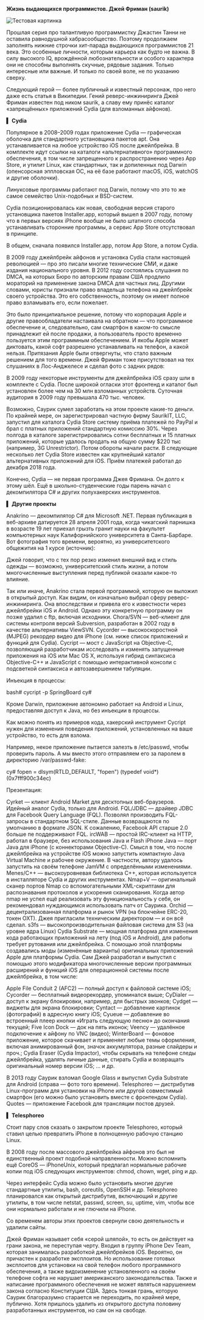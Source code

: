 __Жизнь выдающихся программистов. Джей Фриман (saurik)__

![Тестовая картинка](/img/test1.png)

Прошлая серия про талантливую программистку Джастин Танни не оставила равнодушной хабрасообщество. Поэтому продолжаем заполнять нижние строчки хит-парада выдающихся программистов 21 века. Это особенные личности, которым карьера как будто не важна. В силу высокого IQ, врождённой любознательности и особого характера они не способны выполнять скучные, рядовые задания. Только интересные или важные. И только по своей воле, не по указанию сверху.

Следующий герой — более публичный и известный персонаж, про него даже есть статья в Википедии. Гений реверс-инжиниринга Джей Фриман известен под ником saurik, а славу ему принёс каталог «запрещённых» приложений Cydia (для взломанных айфонов).

__▍ Cydia__

Популярное в 2008–2009 годах приложение Cydia — графическая оболочка для стандартного установщика пакетов apt. Она устанавливается на любое устройство iOS после джейлбрейка. В комплекте идут ссылки на каталоги «альтернативного» программного обеспечения, в том числе запрещенного к распространению через App Store, и утилит Linux, как стандартных, так и допиленных под Darwin (опенсорсная эппловская ОС, на её базе работают macOS, iOS, watchOS и другие оболочки).

Линуксовые программы работают под Darwin, потому что это то же самое семейство Unix-подобных и BSD-систем.

Cydia позиционировалась как новая, свободная версия старого установщика пакетов Installer.app, который вышел в 2007 году, потому что в первых версиях iPhone вообще не было штатного способа устанавливать сторонние программы, а сервис App Store отсутствовал в принципе.

В общем, сначала появился Installer.app, потом App Store, а потом Cydia.


В 2009 году джейлбрейк айфонов и установка Cydia стали настоящей революцией — про это писали многие технические СМИ, и даже издания национального уровня. В 2012 году состоялись слушания по DMCA, на которых Бюро по авторским правам США продлило мораторий на применение закона DMCA для частных лиц. Другими словами, юристы признали право владельца телефона на джейлбрейк своего устройства. Это его собственность, поэтому он имеет полное право взламывать его, если пожелает.

Это было принципиальное решение, потому что корпорация Apple и другие правообладатели настаивала на обратном — что программное обеспечение и, следовательно, сам смартфон в каком-то смысле принадлежит ей после продажи, а пользователь просто временно пользуется этим программным обеспечением. И якобы Apple может диктовать, какой софт разрешено устанавливать на телефон, а какой нельзя. Притязания Apple были отвергнуты, что стало важным решением для того времени. Джей Фриман тоже присутствовал на тех слушаниях в Лос-Анджелесе и сделал фото с задних рядов:


В 2009 году некоторые инструменты для джейлбрейка iOS сразу шли в комплекте с Cydia. После широкой огласки этот фронтенд и каталог был установлен более чем на 30 млн взломанных устройств. Суточная аудитория в 2009 году превышала 470 тыс. человек.

Возможно, Саурик сумел заработать на этом проекте какие-то деньги. По крайней мере, он зарегистрировал частную фирму SaurikIT, LLC, запустил для каталога Cydia Store систему приёма платежей по PayPal и брал с платных приложений стандартную комиссию 30%. Через полгода в каталоге зарегистрировались сотни бесплатных и 15 платных приложений, которые удалось продать на общую сумму $220 тыс (например, 3G Unrestrictor). Потом обороты начали расти. В следующие несколько лет Cydia Store известен как крупнейший каталог альтернативных приложений для iOS. Приём платежей работал до декабря 2018 года.

Конечно, Cydia — не первая программа Джея Фримана. Он долго к этому шёл. Ещё в школьно-студенческие годы парень начал с декомпилятора C# и других полухакерских инструментов.

__▍ Другие проекты__

Anakrino — декомпилятор C# для Microsoft .NET. Первая публикация в веб-архиве датируется 28 апреля 2001 года, когда чикагский парнишка в возрасте 19 лет приехал грызть гранит науки на факультет компьютерных наук Калифорнийского университета в Санта-Барбаре. Вот фотография того времени, вероятно, из университетского общежития на 1 курсе (источник):


Джей говорит, что с тех пор резко изменил внешний вид и стиль одежды — возможно, университетский стиль жизни, а потом многочисленные выступления перед публикой оказали какое-то влияние.

Так или иначе, Anakrino стала первой программой, которую он выложил в открытый доступ. Как видим, он изначально выбрал сферу реверс-инжиниринга. Она впоследствии и привела его к известности через джейлбрейки iOS и Android. Однако эту конкретную программу он позже удалил с ftp, включая исходники.
Chora/SVN — веб-клиент для системы контроля версий Subversion, разработан в 2002 году в качестве альтернативы ViewSVN.
Cycorder — высокоскоростной (MJPEG) рекордер видео для iPhone (см. ниже список приложений и функций для Cydia).
Cycript — мост с JavaScript на Objective-C, позволяющий разработчикам исследовать и изменять запущенные приложения на iOS или Mac OS X, используя гибрид синтаксиса Objective-C++ и JavaScript с помощью интерактивной консоли с подсветкой синтаксиса и автозавершением табуляции.

Инъекция в процессы:

bash# cycript -p SpringBoard
cy#

Кроме Darwin, приложение автономно работает на Android и Linux, предоставляя доступ к Java, но без инъекции в процессы.

Как можно понять из примеров кода, хакерский инструмент Cycript нужен для изменения поведения приложений, установленных на ваше устройство, то есть для взлома.

Например, некое приложение пытается залезть в /etc/passwd, чтобы проверить пароль. А мы вместо этого отправляем его за паролем в директорию /var/passwd-fake:

cy# fopen = dlsym(RTLD_DEFAULT, "fopen")
(typedef void*)(0x7fff900c34ec)

Презентация:



Cyrket — клиент Android Market для десктопных веб-браузеров. Идейный аналог Cydia, только для Android.
FQL/JDBC — драйвер JDBC для Facebook Query Language (FQL). Позволял производить FQL-запросы в стандартном SQL-стиле. Данные возвращаются по умолчанию в формате JSON. К сожалению, Facebook API старше 2.0 больше пе поддерживают FQL.
ircWAB — простой IRC-клиент на HTTP, работал в браузере, без использования Java и Flash
iPhone Java — порт Java для iPhone (с коннекторами Objective-C). Смысл в том, что после джейлбрейка на устройстве iOS можно запустить компактную Java Virtual Machine и рабочее окружение. В частности, автору удалось запустить на своём телефоне JamVM с определёнными изменениями.
Menes/C++ — высокоуровневая библиотека C++, которая используется в инсталляторе Cydia и других инструментах.
Nmap+V — оригинальный сканер портов Nmap со вспомогательными XML-скриптами для распознавания протоколов и ускорения сканирования. Когда автор nmap не успел ещё реализовать эту функциональность у себя, он рекомендовал нуждающимся использовать патч от Саурика.
Orchid — децентрализованная платформа и рынок VPN (на блокчейне ERC-20, токен OXT). Джея пригласили техническим директором — и он всё сделал.
s3fs — высокопроизводительная файловая система для S3 (на уровне ядра Linux)
Cydia Substrate — мощная платформа для изменения кода работающих приложений на лету (под iOS и Android), для работы требует рутования или джейлбрейка. С помощью этой платформы создавались моды (изменённые варианты) оригинальных приложений Apple для платформы Cydia. Сам Джей разработал и выпустил с помощью этого модификатора многочисленные версии программных расширений и функций iOS для операционной системы после джейлбрейка, в том числе:

Apple File Conduit 2 (AFC2) — полный доступ к файловой системе iOS;
Cycorder — бесплатный видеорекордер, упоминался выше;
CyDialer — доступ к экрану блокировки, например, для быстрых звонков;
Cydget — виджеты для экрана блокировки;
Cyntact — добавление картинок (фотографий) в адресную книгу iOS;
Cyueue — добавление во встроенный плеер кнопки «Играть следующую песню» до окончания текущей;
Five Icon Dock — док на пять иконок;
Veency — удалённое подключение к айфону по VNC (видео);
WinterBoard — фоновое приложение, которое скачивает и применяет любые темы оформления, включая анимированный фон, значок аккумулятора, разные слайдеры и проч.;
Cydia Eraser (Cydia Impactor), чтобы скрывать на телефоне следы джейлбрейка, удалять личные данные, стирать Cydia и возвращать оригинальный номер версии iOS;
… и др.

В 2013 году Саурик взломал Google Glass и выпустил Cydia Substrate для Android (справа — фото того времени).
Telesphoreo — дистрибутив Linux-программ для установки на iPhone или другой совместимый смартфон (его можно было установить вместе с фронтендом Cydia).
Quotes — приложение Facebook для трансляции постов друзей.

__▍ Telesphoreo__

Стоит пару слов сказать о закрытом проекте Telesphoreo, который ставил целью превратить iPhone в полноценную рабочую станцию Linux.

В 2008 году после массового джейлбрейка айфонов это был не единственный проект подобной направленности. Можно вспомнить ещё CoreOS — iPhoneUnix, который предлагал нормальные рабочие копии под iOS следующих инструментов: chmod, chown, wget, ping и др.

Через интерфейс Cydia можно было установить многие другие стандартные утилиты, bash, coreutils, OpenSSH и др. Telesphoreo планировался как открытый дистрибутив, включающий и другие утилиты, в том числе netstat, passwd, screen, su, uptime, vim, чтобы все они нормально работали и не глючили на iPhone.

Со временем авторы этих проектов свернули свою деятельность и удалили сайты.


Джей Фриман называет себя «серой шляпой», то есть он действует на грани закона, не переступая черту. Входил в группу iPhone Dev Team, которая занималась разработкой джейлбрейков iOS. Вероятно, он причастен к разработке эксплоитов. Но использование готовых эксплоитов для установки на свой телефон любого программного обеспечения, а также видоизменение установленного на своём телефоне софта не нарушает американского законодательства. Также и написание программного обеспечения не может являться нарушением закона согласно Конституции США. Здесь тонкая грань, которую Саурик благоразумно старается не переходить, по крайней мере, публично. Хотя пришлось удалить из открытого доступа половину разработанных инструментов, но сам он на свободе.